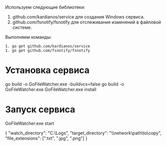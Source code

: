 Используем следующие библиотеки:

1. github.com/kardianos/service для создания Windows сервиса.
1. github.com/fsnotify/fsnotify для отслеживания изменений в файловой системе.

Выполняем команды: 

```
1. go get github.com/kardianos/service
1. go get github.com/fsnotify/fsnotify
```


# Установка сервиса
go build -o GoFileWatcher.exe -buildvcs=false
go build -o GoFileWatcher.exe
GoFileWatcher.exe install

# Запуск сервиса
GoFileWatcher.exe start



{
  "watch_directory": "C:\\Logs",
  "target_directory": "\\\\network\\path\\to\\copy",
  "file_extensions": [".txt", ".jpg", ".png"]
}
